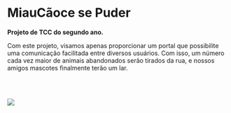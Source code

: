 # MiauCãoce se Puder


**Projeto de TCC do segundo ano.**


Com este projeto, visamos apenas proporcionar um portal que possibilite uma comunicação facilitada entre diversos usuários. Com isso, um número cada vez maior de animais abandonados serão tirados da rua, e nossos amigos mascotes finalmente terão um lar.

<br /> <br />

<img src="https://user-images.githubusercontent.com/48127848/69908506-b7ba1000-13c9-11ea-8627-6bfc721394fa.png" />

<style>

  img {
  
    margin: auto;
  
  }

</style>
